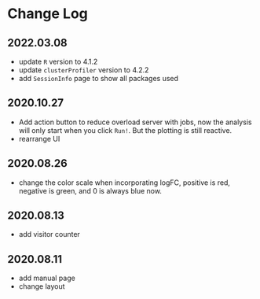 # Change Log

## 2022.03.08
* update `R` version to 4.1.2
* update `clusterProfiler` version to 4.2.2
* add `SessionInfo` page to show all packages used

## 2020.10.27
* Add action button to reduce overload server with jobs, now the analysis will only start when you click `Run!`. But the plotting is still reactive.
* rearrange UI

## 2020.08.26
* change the color scale when incorporating logFC, positive is red, negative is green, and 0 is always blue now.

## 2020.08.13
* add visitor counter

## 2020.08.11
* add manual page
* change layout

